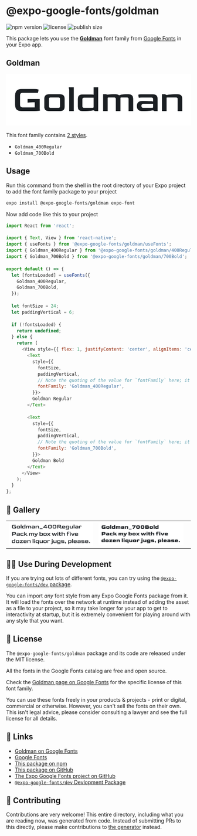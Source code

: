 # @expo-google-fonts/goldman

![npm version](https://flat.badgen.net/npm/v/@expo-google-fonts/goldman)
![license](https://flat.badgen.net/github/license/expo/google-fonts)
![publish size](https://flat.badgen.net/packagephobia/install/@expo-google-fonts/goldman)

This package lets you use the [**Goldman**](https://fonts.google.com/specimen/Goldman) font family from [Google Fonts](https://fonts.google.com/) in your Expo app.

## Goldman

![Goldman](./font-family.png)

This font family contains [2 styles](#-gallery).

- `Goldman_400Regular`
- `Goldman_700Bold`

## Usage

Run this command from the shell in the root directory of your Expo project to add the font family package to your project
```sh
expo install @expo-google-fonts/goldman expo-font
```

Now add code like this to your project
```js
import React from 'react';

import { Text, View } from 'react-native';
import { useFonts } from '@expo-google-fonts/goldman/useFonts';
import { Goldman_400Regular } from '@expo-google-fonts/goldman/400Regular';
import { Goldman_700Bold } from '@expo-google-fonts/goldman/700Bold';

export default () => {
  let [fontsLoaded] = useFonts({
    Goldman_400Regular,
    Goldman_700Bold,
  });

  let fontSize = 24;
  let paddingVertical = 6;

  if (!fontsLoaded) {
    return undefined;
  } else {
    return (
      <View style={{ flex: 1, justifyContent: 'center', alignItems: 'center' }}>
        <Text
          style={{
            fontSize,
            paddingVertical,
            // Note the quoting of the value for `fontFamily` here; it expects a string!
            fontFamily: 'Goldman_400Regular',
          }}>
          Goldman Regular
        </Text>

        <Text
          style={{
            fontSize,
            paddingVertical,
            // Note the quoting of the value for `fontFamily` here; it expects a string!
            fontFamily: 'Goldman_700Bold',
          }}>
          Goldman Bold
        </Text>
      </View>
    );
  }
};

```

## 🔡 Gallery


||||
|-|-|-|
|![Goldman_400Regular](.//400Regular/Goldman_400Regular.ttf.png)|![Goldman_700Bold](.//700Bold/Goldman_700Bold.ttf.png)|||


## 👩‍💻 Use During Development

If you are trying out lots of different fonts, you can try using the [`@expo-google-fonts/dev` package](https://github.com/freeboub/google-fonts/tree/master/font-packages/dev#readme).

You can import *any* font style from any Expo Google Fonts package from it. It will load the fonts
over the network at runtime instead of adding the asset as a file to your project, so it may take longer
for your app to get to interactivity at startup, but it is extremely convenient
for playing around with any style that you want.

## 📖 License

The `@expo-google-fonts/goldman` package and its code are released under the MIT license.

All the fonts in the Google Fonts catalog are free and open source.

Check the [Goldman page on Google Fonts](https://fonts.google.com/specimen/Goldman) for the specific license of this font family.

You can use these fonts freely in your products & projects - print or digital, commercial or otherwise. However, you can't sell the fonts on their own. This isn't legal advice, please consider consulting a lawyer and see the full license for all details.

## 🔗 Links

- [Goldman on Google Fonts](https://fonts.google.com/specimen/Goldman)
- [Google Fonts](https://fonts.google.com/)
- [This package on npm](https://www.npmjs.com/package/@expo-google-fonts/goldman)
- [This package on GitHub](https://github.com/freeboub/google-fonts/tree/master/font-packages/goldman)
- [The Expo Google Fonts project on GitHub](https://github.com/freeboub/google-fonts)
- [`@expo-google-fonts/dev` Devlopment Package](https://github.com/freeboub/google-fonts/tree/master/font-packages/dev)

## 🤝 Contributing

Contributions are very welcome! This entire directory, including what you are reading now, was generated from code. Instead of submitting PRs to this directly, please make contributions to [the generator](https://github.com/freeboub/google-fonts/tree/master/packages/generator) instead.
